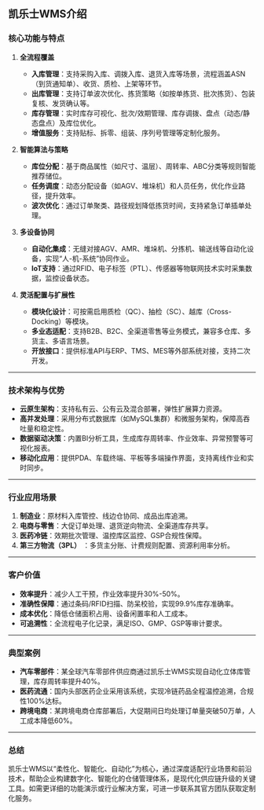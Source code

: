 ## 凯乐士WMS介绍
### **核心功能与特点**

1. **全流程覆盖**

    * **入库管理**：支持采购入库、调拨入库、退货入库等场景，流程涵盖ASN（到货通知单）、收货、质检、上架等环节。
    * **出库管理**：支持订单波次优化、拣货策略（如按单拣货、批次拣货）、包装复核、发货确认等。
    * **库存管理**：实时库存可视化、批次/效期管理、库存调拨、盘点（动态/静态盘点）及库位优化。
    * **增值服务**：支持贴标、拆零、组装、序列号管理等定制化服务。
2. **智能算法与策略**

    * **库位分配**：基于商品属性（如尺寸、温层）、周转率、ABC分类等规则智能推荐储位。
    * **任务调度**：动态分配设备（如AGV、堆垛机）和人员任务，优化作业路径，提升效率。
    * **波次优化**：通过订单聚类、路径规划降低拣货时间，支持紧急订单插单处理。
3. **多设备协同**

    * **自动化集成**：无缝对接AGV、AMR、堆垛机、分拣机、输送线等自动化设备，实现“人-机-系统”协同作业。
    * **IoT支持**：通过RFID、电子标签（PTL）、传感器等物联网技术实时采集数据，监控设备状态。
4. **灵活配置与扩展性**

    * **模块化设计**：可按需启用质检（QC）、抽检（SC）、越库（Cross-Docking）等模块。
    * **多业态适配**：支持B2B、B2C、全渠道零售等业务模式，兼容多仓库、多货主、多语言场景。
    * **开放接口**：提供标准API与ERP、TMS、MES等外部系统对接，支持二次开发。

---

### **技术架构与优势**

* **云原生架构**：支持私有云、公有云及混合部署，弹性扩展算力资源。
* **高并发处理**：采用分布式数据库（如MySQL集群）和微服务架构，保障高吞吐量和稳定性。
* **数据驱动决策**：内置BI分析工具，生成库存周转率、作业效率、异常预警等可视化报表。
* **移动化应用**：提供PDA、车载终端、平板等多端操作界面，支持离线作业和实时同步。

---

### **行业应用场景**

1. **制造业**：原材料入库管控、线边仓协同、成品出库追溯。
2. **电商与零售**：大促订单处理、退货逆向物流、全渠道库存共享。
3. **医药冷链**：效期批次管理、温控库区监控、GSP合规性保障。
4. **第三方物流（3PL）**  ：多货主分账、计费规则配置、资源利用率分析。

---

### **客户价值**

* **效率提升**：减少人工干预，作业效率提升30%-50%。
* **准确性保障**：通过条码/RFID扫描、防呆校验，实现99.9%库存准确率。
* **成本优化**：降低仓储面积占用、设备闲置率和人工成本。
* **可追溯性**：全流程电子化记录，满足ISO、GMP、GSP等审计要求。

---

### **典型案例**

* **汽车零部件**：某全球汽车零部件供应商通过凯乐士WMS实现自动化立体库管理，库存周转率提升40%。
* **医药流通**：国内头部医药企业采用该系统，实现冷链药品全程温控追溯，合规性100%达标。
* **跨境电商**：某跨境电商仓库部署后，大促期间日均处理订单量突破50万单，人工成本降低60%。

---

### **总结**

凯乐士WMS以“柔性化、智能化、自动化”为核心，通过深度适配行业场景和前沿技术，帮助企业构建数字化、智能化的仓储管理体系，是现代化供应链升级的关键工具。如需更详细的功能演示或行业解决方案，可进一步联系其官方团队获取定制化服务。